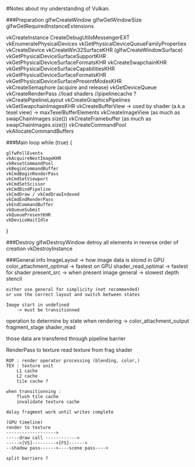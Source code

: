#Notes about my understanding of Vulkan.

###Preparation
glfwCreateWindow
glfwGetWindowSize
glfwGetRequiredInstanceExtensions

vkCreateInstance
CreateDebugUtilsMessengerEXT
vkEnumeratePhysicalDevices
vkGetPhysicalDeviceQueueFamilyProperties
vkCreateDevice
vkCreateWin32SurfaceKHR (glfwCreateWindowSurface)
vkGetPhysicalDeviceSurfaceSupportKHR
vkGetPhysicalDeviceSurfaceFormatsKHR
vkCreateSwapchainKHR
	vkGetPhysicalDeviceSurfaceCapabilitiesKHR
	vkGetPhysicalDeviceSurfaceFormatsKHR
	vkGetPhysicalDeviceSurfacePresentModesKHR	
vkCreateSemaphore (acquire and release)
vkGetDeviceQueue
vkCreateRenderPass
//load shaders
//pipelinecache ?
vkCreatePipelineLayout
vkCreateGraphicsPipelines
vkGetSwapchainImagesKHR
vkCreateBufferView -> used by shader (a.k.a texel view)
	-> maxTexelBufferElements
vkCreateImageView (as much as swapChainImages.size()) 
vkCreateFramebuffer (as much as swapChainImages.size())
vkCreateCommandPool
vkAllocateCommandBuffers

###Main loop
while (true) {

	glfwPollEvents
	vkAcquireNextImageKHR
	vkResetCommandPool
	vkBeginCommandBuffer
	vkCmdBeginRenderPass
	vkCmdSetViewport
	vkCmdSetScissor
	vkCmdBindPipeline
	vkCmdDraw / vkCmdDrawIndexed
	vkCmdEndRenderPass
	vkEndCommandBuffer
	vkQueueSubmit
	vkQueuePresentKHR
	vkDeviceWaitIdle
}


###Destroy
glfwDestroyWindow
detroy all elements in reverse order of creation
vkDestroyInstance

###General info
ImageLayout -> how image data is stored in GPU
	color_attachment_optimal -> fastest on GPU
	shader_read_optimal -> fastest for shader
	present_src -> when present image
	general -> slowest
	depth
	stencil
		
	either use general for simplicity (not recommended) 
	or use the correct layout and switch between states
	
	Image start in undefined
		-> must be transitionned
		
operation to determine by state
	when rendering -> color_attachment_output
	fragment_stage
	shader_read
	
those data are transfered through pipeline barrier

RenderPass to texture
	read texture from frag shader
	
	ROP : render operator processing (blending, color,)
	TEX : texture unit
		L1 cache
		L2 cache
		tile cache ?
	
	when transitionning :
		flush tile cache
		invalidate texture cache
		
	delay fragment work until writes complete
	
	(GPU timeline)
	render to texture    
	------------------->
	-----draw call ------------>
	----->[VS]--------->[FS]------>
	--shadow pass------>----scene pass---->
	
	split barriers ?
